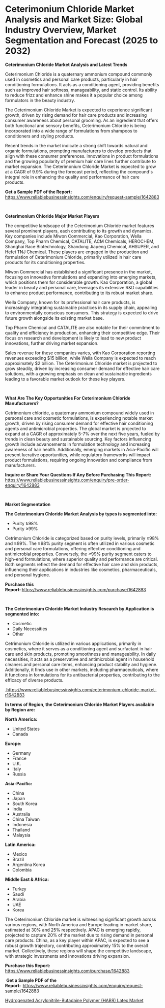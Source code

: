 <p><h1>Ceterimonium Chloride Market Analysis and Market Size: Global Industry Overview, Market Segmentation and Forecast (2025 to 2032)</h1></p><p><strong>Ceterimonium Chloride Market Analysis and Latest Trends</strong></p>
<p><p>Ceterimonium Chloride is a quaternary ammonium compound commonly used in cosmetics and personal care products, particularly in hair conditioning formulations. It acts as a conditioning agent, providing benefits such as improved hair softness, manageability, and static control. Its ability to reduce frizz and enhance shine makes it a popular choice among formulators in the beauty industry.</p><p>The Ceterimonium Chloride Market is expected to experience significant growth, driven by rising demand for hair care products and increasing consumer awareness about personal grooming. As an ingredient that offers both functional and sensory benefits, Ceterimonium Chloride is being incorporated into a wide range of formulations from shampoos to conditioners and styling products.</p><p>Recent trends in the market indicate a strong shift towards natural and organic formulations, prompting manufacturers to develop products that align with these consumer preferences. Innovations in product formulations and the growing popularity of premium hair care lines further contribute to market expansion. The Ceterimonium Chloride Market is expected to grow at a CAGR of 9.9% during the forecast period, reflecting the compound's integral role in enhancing the quality and performance of hair care products.</p></p>
<p><strong>Get a Sample PDF of the Report:&nbsp;</strong> <a href="https://www.reliablebusinessinsights.com/enquiry/request-sample/1642883?utm_campaign=3134&utm_medium=2&utm_source=Github&utm_content=ia&utm_term=28032025&utm_id=ceterimonium-chloride">https://www.reliablebusinessinsights.com/enquiry/request-sample/1642883</a></p>
<p>&nbsp;</p>
<p><strong>Ceterimonium Chloride Major Market Players</strong></p>
<p><p>The competitive landscape of the Ceterimonium Chloride market features several prominent players, each contributing to its growth and dynamics. Key companies include Miwon Commercial, Kao Corporation, Wella Company, Top Pharm Chemical, CATALITE, ACM Chemicals, HEROCHEM, Shanghai Race Biotechnology, Shandong Jiapeng Chemical, AHSUPER, and Hefei TNJ Chemical. These players are engaged in the production and formulation of Ceterimonium Chloride, primarily utilized in hair care products for its conditioning properties.</p><p>Miwon Commercial has established a significant presence in the market, focusing on innovative formulations and expanding into emerging markets, which positions them for considerable growth. Kao Corporation, a global leader in beauty and personal care, leverages its extensive R&D capabilities to enhance product performance, contributing to its robust market share.</p><p>Wella Company, known for its professional hair care products, is increasingly integrating sustainable practices in its supply chain, appealing to environmentally conscious consumers. This strategy is expected to drive future growth alongside its existing market base.</p><p>Top Pharm Chemical and CATALITE are also notable for their commitment to quality and efficiency in production, enhancing their competitive edge. Their focus on research and development is likely to lead to new product innovations, further driving market expansion.</p><p>Sales revenue for these companies varies, with Kao Corporation reporting revenues exceeding $15 billion, while Wella Company is expected to reach approximately $2 billion. The Ceterimonium Chloride market is projected to grow steadily, driven by increasing consumer demand for effective hair care solutions, with a growing emphasis on clean and sustainable ingredients leading to a favorable market outlook for these key players.</p></p>
<p>&nbsp;</p>
<p><strong>What Are The Key Opportunities For Ceterimonium Chloride Manufacturers?</strong></p>
<p><p>Cetrimonium chloride, a quaternary ammonium compound widely used in personal care and cosmetic formulations, is experiencing notable market growth, driven by rising consumer demand for effective hair conditioning agents and antimicrobial properties. The global market is projected to expand at a CAGR of approximately 5-7% over the next five years, fueled by trends in clean beauty and sustainable sourcing. Key factors influencing growth include advancements in formulation technology and increasing awareness of hair health. Additionally, emerging markets in Asia-Pacific will present lucrative opportunities, while regulatory frameworks will impact product formulations, requiring ongoing innovation and compliance from manufacturers.</p></p>
<p><strong>Inquire or Share Your Questions If Any Before Purchasing This Report:</strong> <a href="https://www.reliablebusinessinsights.com/enquiry/pre-order-enquiry/1642883?utm_campaign=3134&utm_medium=2&utm_source=Github&utm_content=ia&utm_term=28032025&utm_id=ceterimonium-chloride">https://www.reliablebusinessinsights.com/enquiry/pre-order-enquiry/1642883</a></p>
<p>&nbsp;</p>
<p><strong>Market Segmentation</strong></p>
<p><strong>The Ceterimonium Chloride Market Analysis by types is segmented into:</strong></p>
<p><ul><li>Purity ≥98%</li><li>Purity ≥99%</li></ul></p>
<p><p>Cetrimonium Chloride is categorized based on purity levels, primarily ≥98% and ≥99%. The ≥98% purity segment is often utilized in various cosmetic and personal care formulations, offering effective conditioning and antimicrobial properties. Conversely, the ≥99% purity segment caters to high-end formulations, where superior quality and performance are critical. Both segments reflect the demand for effective hair care and skin products, influencing their applications in industries like cosmetics, pharmaceuticals, and personal hygiene.</p></p>
<p><strong>Purchase this Report:&nbsp;</strong><a href="https://www.reliablebusinessinsights.com/purchase/1642883?utm_campaign=3134&utm_medium=2&utm_source=Github&utm_content=ia&utm_term=28032025&utm_id=ceterimonium-chloride">https://www.reliablebusinessinsights.com/purchase/1642883</a></p>
<p>&nbsp;</p>
<p><strong>The Ceterimonium Chloride Market Industry Research by Application is segmented into:</strong></p>
<p><ul><li>Cosmetic</li><li>Daily Necessities</li><li>Other</li></ul></p>
<p><p>Cetrimonium Chloride is utilized in various applications, primarily in cosmetics, where it serves as a conditioning agent and surfactant in hair care and skin products, promoting smoothness and manageability. In daily necessities, it acts as a preservative and antimicrobial agent in household cleaners and personal care items, enhancing product stability and hygiene. Additionally, it finds use in other markets, including pharmaceuticals, where it functions in formulations for its antibacterial properties, contributing to the efficacy of diverse products.</p></p>
<p><a href="https://www.reliablebusinessinsights.com/ceterimonium-chloride-market-r1642883?utm_campaign=3134&utm_medium=2&utm_source=Github&utm_content=ia&utm_term=28032025&utm_id=ceterimonium-chloride">&nbsp;https://www.reliablebusinessinsights.com/ceterimonium-chloride-market-r1642883</a></p>
<p><strong>In terms of Region, the Ceterimonium Chloride Market Players available by Region are:</strong></p>
<p>
    <p> <strong> North America: </strong>
        <ul>
            <li>United States</li>
            <li>Canada</li>
        </ul>
        </p> 
    <p> <strong> Europe: </strong>
        <ul>
            <li>Germany</li>
            <li>France</li>
            <li>U.K.</li>
            <li>Italy</li>
            <li>Russia</li>
        </ul>
        </p> 
    <p> <strong> Asia-Pacific: </strong>
        <ul>
            <li>China</li>
            <li>Japan</li>
            <li>South Korea</li>
            <li>India</li>
            <li>Australia</li>
            <li>China Taiwan</li>
            <li>Indonesia</li>
            <li>Thailand</li>
            <li>Malaysia</li>
        </ul>
        </p> 
    <p> <strong> Latin America: </strong>
        <ul>
            <li>Mexico</li>
            <li>Brazil</li>
            <li>Argentina Korea</li>
            <li>Colombia</li>
        </ul>
        </p> 
    <p> <strong> Middle East & Africa: </strong>
        <ul>
            <li>Turkey</li>
            <li>Saudi</li>
            <li>Arabia</li>
            <li>UAE</li>
            <li>Korea</li>
        </ul>
    </p>
    </p>
<p><p>The Ceterimonium Chloride market is witnessing significant growth across various regions, with North America and Europe leading in market share, estimated at 30% and 25% respectively. APAC is emerging rapidly, projected to capture 20% of the market due to rising demand in personal care products. China, as a key player within APAC, is expected to see a robust growth trajectory, contributing approximately 15% to the overall market. Collectively, these regions will shape the competitive landscape, with strategic investments and innovations driving expansion.</p></p>
<p><strong>Purchase this Report: </strong><a href="https://www.reliablebusinessinsights.com/purchase/1642883?utm_campaign=3134&utm_medium=2&utm_source=Github&utm_content=ia&utm_term=28032025&utm_id=ceterimonium-chloride">https://www.reliablebusinessinsights.com/purchase/1642883</a></p>
<p>&nbsp;<strong>Get a Sample PDF of the Report:&nbsp;&nbsp;</strong><a href="https://www.reliablebusinessinsights.com/enquiry/request-sample/1642883?utm_campaign=3134&utm_medium=2&utm_source=Github&utm_content=ia&utm_term=28032025&utm_id=ceterimonium-chloride">https://www.reliablebusinessinsights.com/enquiry/request-sample/1642883</a></p>
<p><strong></strong></p>
<p><p><a href="https://github.com/djarixneoza/Market-Research-Report-List-1/blob/main/hydrogenated-acrylonitrile-butadaine-polymer-habr-latex-market.md?utm_campaign=3134&utm_medium=2&utm_source=Github&utm_content=ia&utm_term=28032025&utm_id=ceterimonium-chloride">Hydrogenated Acrylonitrile-Butadaine Polymer (HABR) Latex Market</a></p></p>